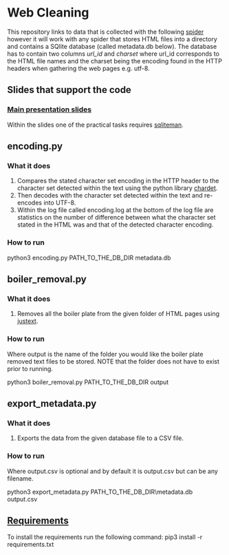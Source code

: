 # Web Cleaning
This repository links to data that is collected with the following [spider](https://github.com/UCREL/web-corpus-construction)
however it will work with any spider that stores HTML files into a directory
and contains a SQlite database (called metadata.db below). The database has to contain two columns
*url_id* and *charset* where url_id corresponds to the HTML file names and the
charset being the encoding found in the HTTP headers when gathering the web
pages e.g. utf-8.

## Slides that support the code
### [Main presentation slides](slides/UCREL_NLP_S2_Web_creation_cleaning_Intro.pdf)
Within the slides one of the practical tasks requires
[sqliteman](http://sourceforge.net/projects/sqliteman/files/).

## encoding.py
### What it does
1. Compares the stated character set encoding in the HTTP header to the
character set detected within the text using the python library [chardet](https://pypi.python.org/pypi/chardet).
2. Then decodes with the character set detected within the text and re-encodes
into UTF-8.
3. Within the log file called encoding.log at the bottom of the log file are
statistics on the number of difference between what the character set stated in
the HTML was and that of the detected character encoding.

### How to run
python3 encoding.py PATH_TO_THE_DB_DIR metadata.db

## boiler_removal.py
### What it does
1. Removes all the boiler plate from the given folder of HTML pages using [justext](https://pypi.python.org/pypi/jusText).

### How to run
Where output is the name of the folder you would like the boiler plate removed
text files to be stored. NOTE that the folder does not have to exist prior to running.

python3 boiler_removal.py PATH_TO_THE_DB_DIR output

## export_metadata.py
### What it does
1. Exports the data from the given database file to a CSV file.

### How to run
Where output.csv is optional and by default it is output.csv but can be any
filename.

python3 export_metadata.py PATH_TO_THE_DB_DIR\metadata.db output.csv

## [Requirements](requirements.txt)
To install the requirements run the following command:
pip3 install -r requirements.txt

